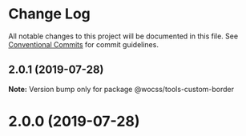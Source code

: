 # Change Log

All notable changes to this project will be documented in this file.
See [Conventional Commits](https://conventionalcommits.org) for commit guidelines.

## 2.0.1 (2019-07-28)

**Note:** Version bump only for package @wocss/tools-custom-border





<a name="2.0.0"></a>
# 2.0.0 (2019-07-28)
